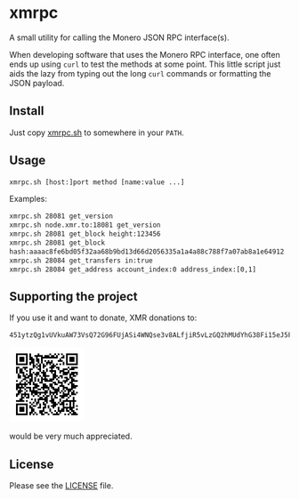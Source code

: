 # xmrpc

A small utility for calling the Monero JSON RPC interface(s).

When developing software that uses the Monero RPC interface, one often ends up
using `curl` to test the methods at some point. This little script just aids the
lazy from typing out the long `curl` commands or formatting the JSON payload.

## Install

Just copy [xmrpc.sh](./xmrpc.sh) to somewhere in your `PATH`.

## Usage

    xmrpc.sh [host:]port method [name:value ...]

Examples:

    xmrpc.sh 28081 get_version
    xmrpc.sh node.xmr.to:18081 get_version
    xmrpc.sh 28081 get_block height:123456
    xmrpc.sh 28081 get_block hash:aaaac8fe6bd05f32aa68b9bd13d66d2056335a1a4a88c788f7a07ab8a1e64912
    xmrpc.sh 28084 get_transfers in:true
    xmrpc.sh 28084 get_address account_index:0 address_index:[0,1]

## Supporting the project

If you use it and want to donate, XMR donations to:

```
451ytzQg1vUVkuAW73VsQ72G96FUjASi4WNQse3v8ALfjiR5vLzGQ2hMUdYhG38Fi15eJ5FJ1ZL4EV1SFVi228muGX4f3SV
```

![QR code](./qr-small.png)

would be very much appreciated.

## License

Please see the [LICENSE](./LICENSE) file.

[//]: # ( vim: set tw=80: )
